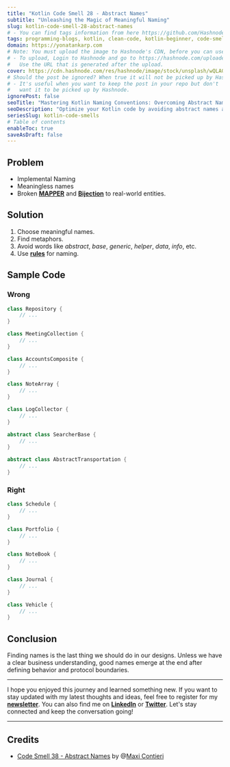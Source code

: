 ```yaml
---
title: "Kotlin Code Smell 28 - Abstract Names"
subtitle: "Unleashing the Magic of Meaningful Naming"
slug: kotlin-code-smell-28-abstract-names
# - You can find tags information from here https://github.com/Hashnode/support/blob/main/misc/tags.json
tags: programming-blogs, kotlin, clean-code, kotlin-beginner, code-smell-1
domain: https://yonatankarp.com
# Note: You must upload the image to Hashnode's CDN, before you can use it here.
# - To upload, Login to Hashnode and go to https://hashnode.com/uploader
#   Use the URL that is generated after the upload.
cover: https://cdn.hashnode.com/res/hashnode/image/stock/unsplash/wQLAGv4_OYs/upload/0da07320cfbf4e807972d868892c17a3.jpeg
# Should the post be ignored? When true it will not be picked up by Hashnode.
# - It's useful when you want to keep the post in your repo but don't
#   want it to be picked up by Hashnode.
ignorePost: false
seoTitle: "Mastering Kotlin Naming Conventions: Overcoming Abstract Names in Your"
seoDescription: "Optimize your Kotlin code by avoiding abstract names and using meaningful naming conventions, improving code quality, readability, and maintainability."
seriesSlug: kotlin-code-smells
# Table of contents
enableToc: true
saveAsDraft: false
---
```


## Problem

* Implemental Naming
* Meaningless names
* Broken [**MAPPER**](https://maximilianocontieri.com/what-is-wrong-with-software) and [**Bijection**](https://maximilianocontieri.com/the-one-and-only-software-design-principle) to real-world entities.

## Solution

1. Choose meaningful names.
2. Find metaphors.
3. Avoid words like *abstract*, *base*, *generic*, *helper*, *data*, *info*, etc.
4. Use [**rules**](https://maximilianocontieri.com/what-exactly-is-a-name-part-ii-rehab) for naming.

## Sample Code

### Wrong

```kotlin
class Repository {
    // ...
}

class MeetingCollection {
    // ...
}

class AccountsComposite {
    // ...
}

class NoteArray {
    // ...
}

class LogCollector {
    // ...
}

abstract class SearcherBase {
    // ...
}

abstract class AbstractTransportation {
    // ...
}
```

### Right

```kotlin
class Schedule {
    // ...
}

class Portfolio {
    // ...
}

class NoteBook {
    // ...
}

class Journal {
    // ...
}

class Vehicle {
    // ...
}
```

## Conclusion

Finding names is the last thing we should do in our designs. Unless we have a clear business understanding, good names emerge at the end after defining behavior and protocol boundaries.

---

I hope you enjoyed this journey and learned something new. If you want to stay updated with my latest thoughts and ideas, feel free to register for my [**newsletter**](https://yonatankarp.com/newsletter). You can also find me on [**LinkedIn**](https://www.linkedin.com/in/yonatankarp/) or [**Twitter**](https://twitter.com/yonatan_karp). Let's stay connected and keep the conversation going!

---

## Credits

* [Code Smell 38 - Abstract Names](https://maximilianocontieri.com/code-smell-38-abstract-names) by @[Maxi Contieri](@mcsee)

